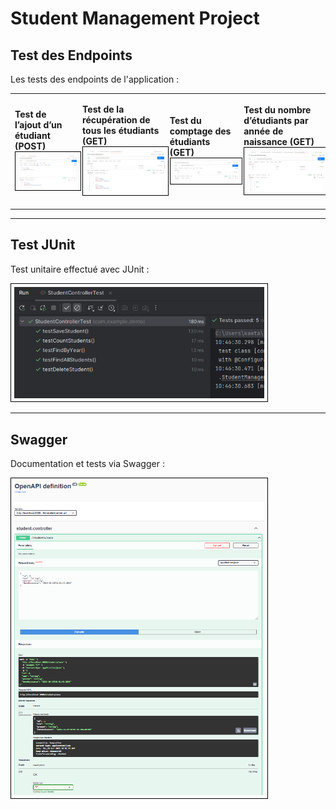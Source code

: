 # Student Management Project

## Test des Endpoints

Les tests des endpoints de l'application :

<table>
<tr>
<td>

**Test de l’ajout d’un étudiant (POST)**  
<img src="docs/1.png" alt="Test POST" width="300" style="border:1px solid black; padding:5px;"/>

</td>
<td>

**Test de la récupération de tous les étudiants (GET)**  
<img src="docs/2.png" alt="Test GET" width="300" style="border:1px solid black; padding:5px;"/>

</td>
<td>

**Test du comptage des étudiants (GET)**  
<img src="docs/3.png" alt="Test Count" width="300" style="border:1px solid black; padding:5px;"/>

</td>
<td>

**Test du nombre d’étudiants par année de naissance (GET)**  
<img src="docs/4.png" alt="Test By Year" width="300" style="border:1px solid black; padding:5px;"/>

</td>
</tr>
</table>

---

## Test JUnit

Test unitaire effectué avec JUnit :  

<img src="docs/5.png" alt="Test JUnit" width="400" style="border:1px solid black; padding:5px;"/>

---

## Swagger

Documentation et tests via Swagger :  

<img src="docs/6.png" alt="Swagger" width="400" style="border:1px solid black; padding:5px;"/>
